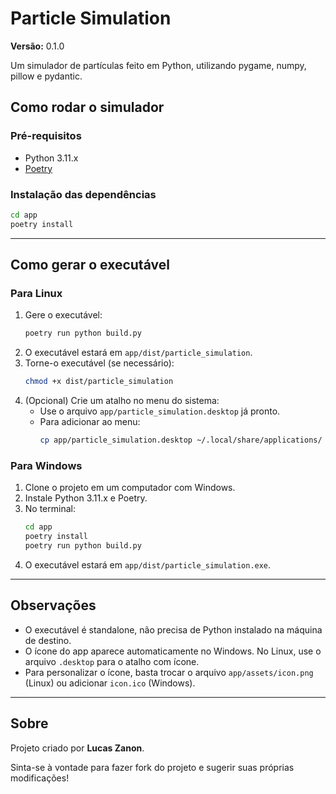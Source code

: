 # Particle Simulation

**Versão:** 0.1.0

Um simulador de partículas feito em Python, utilizando pygame, numpy, pillow e pydantic.

## Como rodar o simulador

### Pré-requisitos

- Python 3.11.x
- [Poetry](https://python-poetry.org/)

### Instalação das dependências

```bash
cd app
poetry install
```

---

## Como gerar o executável

### Para Linux

1. Gere o executável:
    ```bash
    poetry run python build.py
    ```
2. O executável estará em `app/dist/particle_simulation`.
3. Torne-o executável (se necessário):
    ```bash
    chmod +x dist/particle_simulation
    ```
4. (Opcional) Crie um atalho no menu do sistema:
    - Use o arquivo `app/particle_simulation.desktop` já pronto.
    - Para adicionar ao menu:
      ```bash
      cp app/particle_simulation.desktop ~/.local/share/applications/
      ```

### Para Windows

1. Clone o projeto em um computador com Windows.
2. Instale Python 3.11.x e Poetry.
3. No terminal:
    ```bash
    cd app
    poetry install
    poetry run python build.py
    ```
4. O executável estará em `app/dist/particle_simulation.exe`.

---

## Observações

- O executável é standalone, não precisa de Python instalado na máquina de destino.
- O ícone do app aparece automaticamente no Windows. No Linux, use o arquivo `.desktop` para o atalho com ícone.
- Para personalizar o ícone, basta trocar o arquivo `app/assets/icon.png` (Linux) ou adicionar `icon.ico` (Windows).

---

## Sobre

Projeto criado por **Lucas Zanon**.

Sinta-se à vontade para fazer fork do projeto e sugerir suas próprias modificações! 